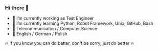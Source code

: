 ### Hi there 👋
- 🔭 I’m currently working as Test Engineer 
- 🌱 I’m currently learning Python, Robot Framework, Unix, GitHub, Bash
- 📖 Telecommunication / Computer Science
- 💬 English / German / Polish

🔥 If you know you can do better, don't be sorry, just do better 🔥

<!--
**WojciechMycek/WojciechMycek** is a ✨ _special_ ✨ repository because its `README.md` (this file) appears on your GitHub profile.

Here are some ideas to get you started:

- 🔭 I’m currently working as Test Engineer 
- 🌱 I’m currently learning Python, Robot Framework, Unix, GitHub, Bash
- 👯 I’m looking to collaborate on ...
- 🤔 I’m looking for help with ...
- 💬 Ask me about ...
- 📫 How to reach me: ...
- 😄 Pronouns: ...
- ⚡ Fun fact: ...
-->
